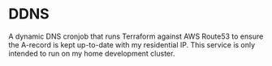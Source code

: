 # DDNS

A dynamic DNS cronjob that runs Terraform against AWS Route53 to ensure the A-record is kept up-to-date with my residential IP.
This service is only intended to run on my home development cluster.